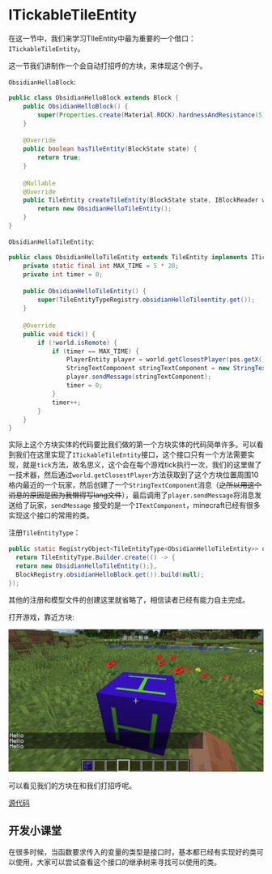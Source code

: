 # ITickableTileEntity

在这一节中，我们来学习TIleEntity中最为重要的一个借口：`ITickableTileEntity`。

这一节我们讲制作一个会自动打招呼的方块，来体现这个例子。

`ObsidianHelloBlock`:

```java
public class ObsidianHelloBlock extends Block {
    public ObsidianHelloBlock() {
        super(Properties.create(Material.ROCK).hardnessAndResistance(5));
    }

    @Override
    public boolean hasTileEntity(BlockState state) {
        return true;
    }

    @Nullable
    @Override
    public TileEntity createTileEntity(BlockState state, IBlockReader world) {
        return new ObsidianHelloTileEntity();
    }
}
```

`ObsidianHelloTileEntity`:

```java
public class ObsidianHelloTileEntity extends TileEntity implements ITickableTileEntity {
    private static final int MAX_TIME = 5 * 20;
    private int timer = 0;

    public ObsidianHelloTileEntity() {
        super(TileEntityTypeRegistry.obsidianHelloTileentity.get());
    }

    @Override
    public void tick() {
        if (!world.isRemote) {
            if (timer == MAX_TIME) {
                PlayerEntity player = world.getClosestPlayer(pos.getX(), pos.getY(), pos.getZ(), 10, false);
                StringTextComponent stringTextComponent = new StringTextComponent("Hello");
                player.sendMessage(stringTextComponent);
                timer = 0;
            }
            timer++;
        }
    }
}
```

实际上这个方块实体的代码要比我们做的第一个方块实体的代码简单许多。可以看到我们在这里实现了`ITickableTileEntity`接口，这个接口只有一个方法需要实现，就是`tick`方法，故名思义，这个会在每个游戏tick执行一次，我们的这里做了一技术器，然后通过`world.getClosestPlayer`方法获取到了这个方块位置周围10格内最近的一个玩家，然后创建了一个`StringTextComponent`消息（~~之所以用这个消息的原因是因为我懒得写lang文件~~），最后调用了`player.sendMessage`将消息发送给了玩家，`sendMessage` 接受的是一个`ITextComponent`，minecraft已经有很多实现这个接口的常用的类。

注册`TileEntityType`：

```java
public static RegistryObject<TileEntityType<ObsidianHelloTileEntity>> obsidianHelloTileentity = TILE_ENTITY_TYPE_DEFERRED_REGISTER.register("obsidian_hello_tileentity", () -> {
  return TileEntityType.Builder.create(() -> {
  return new ObsidianHelloTileEntity();}, 
  BlockRegistry.obsidianHelloBlock.get()).build(null);
});
```

其他的注册和模型文件的创建这里就省略了，相信读者已经有能力自主完成。

打开游戏，靠近方块:

![image-20200429190609373](itickabletileentity.assets/image-20200429190609373.png)

可以看见我们的方块在和我们打招呼呢。

[源代码](https://github.com/FledgeXu/NeutrinoSourceCode/tree/master/src/main/java/com/tutorial/neutrino/tickabletileentity)

## 开发小课堂

在很多时候，当函数要求传入的变量的类型是接口时，基本都已经有实现好的类可以使用，大家可以尝试查看这个接口的继承树来寻找可以使用的类。